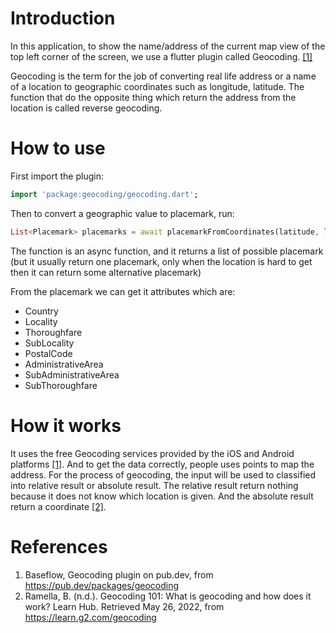 # Introduction

In this application, to show the name/address of the current map view of the top left corner of the screen, we use a flutter plugin called Geocoding. [[1]](https://pub.dev/packages/geocoding)

Geocoding is the term for the job of converting real life address or a name of a location to geographic coordinates such as longitude, latitude. The function that do the opposite thing which return the address from the location is called reverse geocoding.

# How to use

First import the plugin:

```dart
import 'package:geocoding/geocoding.dart';
```

Then to convert a geographic value to placemark, run:

```dart
List<Placemark> placemarks = await placemarkFromCoordinates(latitude, longitude);
```

The function is an async function, and it returns a list of possible placemark (but it usually return one placemark, only when the location is hard to get then it can return some alternative placemark)

From the placemark we can get it attributes which are:

- Country
- Locality
- Thoroughfare
- SubLocality
- PostalCode
- AdministrativeArea
- SubAdministrativeArea
- SubThoroughfare

# How it works

It uses the free Geocoding services provided by the iOS and Android platforms [[1]](/https://pub.dev/packages/geocoding). And to get the data correctly, people uses points to map the address. For the process of geocoding, the input will be used to classified into relative result or absolute result. The relative result return nothing because it does not know which location is given. And the absolute result return a coordinate [[2]](https://learn.g2.com/geocoding).

# References

1. Baseflow, Geocoding plugin on pub.dev, from https://pub.dev/packages/geocoding
2. Ramella, B. (n.d.). Geocoding 101: What is geocoding and how does it work? Learn Hub. Retrieved May 26, 2022, from https://learn.g2.com/geocoding
